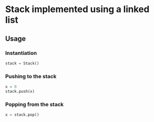 # Stack implemented using a linked list

## Usage

### Instantiation

```python
stack = Stack()
```

### Pushing to the stack

```python
x = 0
stack.push(x)
```

### Popping from the stack

```python
x = stack.pop()
```